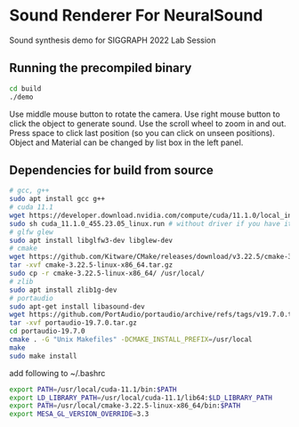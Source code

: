 # Sound Renderer For NeuralSound
Sound synthesis demo for SIGGRAPH 2022 Lab Session

## Running the precompiled binary
  
  ```bash
  cd build
  ./demo
  ```
  Use middle mouse button to rotate the camera.
  Use right mouse button to click the object to generate sound.
  Use the scroll wheel to zoom in and out.
  Press space to click last position (so you can click on unseen positions).
  Object and Material can be changed by list box in the left panel.

## Dependencies for build from source

```bash
# gcc, g++
sudo apt install gcc g++
# cuda 11.1 
wget https://developer.download.nvidia.com/compute/cuda/11.1.0/local_installers/cuda_11.1.0_455.23.05_linux.run
sudo sh cuda_11.1.0_455.23.05_linux.run # without driver if you have it installed
# glfw glew
sudo apt install libglfw3-dev libglew-dev
# cmake
wget https://github.com/Kitware/CMake/releases/download/v3.22.5/cmake-3.22.5-linux-x86_64.tar.gz
tar -xvf cmake-3.22.5-linux-x86_64.tar.gz
sudo cp -r cmake-3.22.5-linux-x86_64/ /usr/local/
# zlib
sudo apt install zlib1g-dev
# portaudio
sudo apt-get install libasound-dev
wget https://github.com/PortAudio/portaudio/archive/refs/tags/v19.7.0.tar.gz -O portaudio-19.7.0.tar.gz
tar -xvf portaudio-19.7.0.tar.gz
cd portaudio-19.7.0
cmake . -G "Unix Makefiles" -DCMAKE_INSTALL_PREFIX=/usr/local
make
sudo make install
```

add following to ~/.bashrc
```bash
export PATH=/usr/local/cuda-11.1/bin:$PATH
export LD_LIBRARY_PATH=/usr/local/cuda-11.1/lib64:$LD_LIBRARY_PATH
export PATH=/usr/local/cmake-3.22.5-linux-x86_64/bin:$PATH
export MESA_GL_VERSION_OVERRIDE=3.3
```




